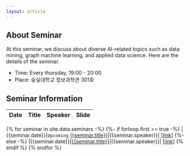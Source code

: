 ```yaml
---
layout: article
---
```


## About Seminar

At this seminar, we discuss about diverse AI-related topics such as data mining, graph machine learning, and applied data science. Here are the details of the seminar.

* Time: Every thursday, 19:00 - 20:00
* Place: 숭실대학교 정보과학관 301호

## Seminar Information

|Date|Title|Speaker|Slide|
|:---:|:---:|:---:|:---:|
{% for seminar in site.data.seminars -%}
{%- if forloop.first == true -%}
|{{seminar.date}}|`Upcoming` [{{seminar.title}}]({{seminar.paper}})|{{seminar.speaker}}| [[link]({{seminar.slide}})]
{%- else -%}
|{{seminar.date}}|[{{seminar.title}}]({{seminar.paper}})|{{seminar.speaker}}| [[link]({{seminar.slide}})]
{% endif %}
{% endfor %}